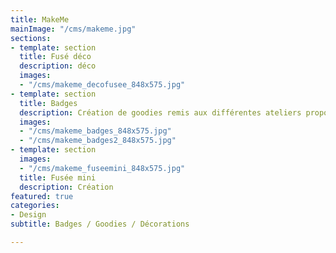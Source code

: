```yaml
---
title: MakeMe
mainImage: "/cms/makeme.jpg"
sections:
- template: section
  title: Fusé déco
  description: déco
  images:
  - "/cms/makeme_decofusee_848x575.jpg"
- template: section
  title: Badges
  description: Création de goodies remis aux différentes ateliers proposés par MakeMe.
  images:
  - "/cms/makeme_badges_848x575.jpg"
  - "/cms/makeme_badges2_848x575.jpg"
- template: section
  images:
  - "/cms/makeme_fuseemini_848x575.jpg"
  title: Fusée mini
  description: Création
featured: true
categories:
- Design
subtitle: Badges / Goodies / Décorations

---
```

